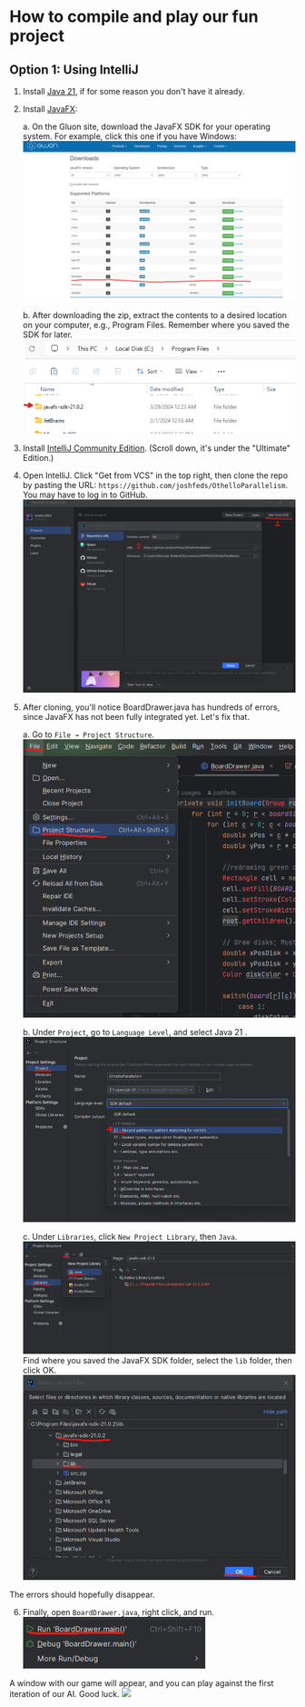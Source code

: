 # How to compile and play our fun project

## Option 1: Using IntelliJ
1. Install [Java 21](https://www.oracle.com/java/technologies/javase/jdk21-archive-downloads.html), if for some reason you don't have it already.

2. Install [JavaFX](https://gluonhq.com/products/javafx/):
    
    a. On the Gluon site, download the JavaFX SDK for your operating system. For example, click this one if you have Windows:
    ![](/images/downloadjavafx.png)

    b. After downloading the zip, extract the contents to a desired location on your computer, e.g., Program Files. Remember where you saved the SDK for later.
    ![](/images/savejavafx.png)

3. Install [IntelliJ Community Edition](https://www.jetbrains.com/idea/download/?section=windows). (Scroll down, it's under the "Ultimate" Edition.)

4. Open IntelliJ. Click "Get from VCS" in the top right, then clone the repo by pasting the URL: `https://github.com/joshfeds/OthelloParallelism`. You may have to log in to GitHub.
![](images/clone.png)

5. After cloning, you'll notice BoardDrawer.java has hundreds of errors, since JavaFX has not been fully integrated yet. Let's fix that.

    a. Go to `File → Project Structure`.
    ![](images/projectstructure.png)

    b. Under `Project`, go to `Language Level`, and select Java 21 .
    ![](images/javaversion.png)

    c. Under `Libraries`, click `New Project Library`, then `Java`.
    ![](images/libraries.png)
    Find where you saved the JavaFX SDK folder, select the `lib` folder, then click OK.
    ![](images/javafxlib.png)

The errors should hopefully disappear.

6. Finally, open `BoardDrawer.java`, right click, and run.
![](images/run.png)

A window with our game will appear, and you can play against the first iteration of our AI. Good luck.
![](images/parathellodemo.gif)

